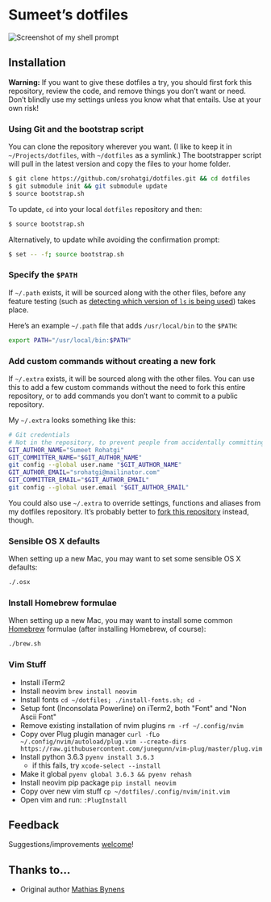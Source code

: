 # Sumeet’s dotfiles

![Screenshot of my shell prompt](http://i.imgur.com/qLEfGBC.png)

## Installation

**Warning:** If you want to give these dotfiles a try, you should first fork this repository, review the code, and remove things you don’t want or need. Don’t blindly use my settings unless you know what that entails. Use at your own risk!

### Using Git and the bootstrap script

You can clone the repository wherever you want. (I like to keep it in `~/Projects/dotfiles`, with `~/dotfiles` as a symlink.) The bootstrapper script will pull in the latest version and copy the files to your home folder.

```bash
$ git clone https://github.com/srohatgi/dotfiles.git && cd dotfiles 
$ git submodule init && git submodule update 
$ source bootstrap.sh
```

To update, `cd` into your local `dotfiles` repository and then:

```bash
$ source bootstrap.sh
```

Alternatively, to update while avoiding the confirmation prompt:

```bash
$ set -- -f; source bootstrap.sh
```

### Specify the `$PATH`

If `~/.path` exists, it will be sourced along with the other files, before any feature testing (such as [detecting which version of `ls` is being used](https://github.com/mathiasbynens/dotfiles/blob/aff769fd75225d8f2e481185a71d5e05b76002dc/.aliases#L21-26)) takes place.

Here’s an example `~/.path` file that adds `/usr/local/bin` to the `$PATH`:

```bash
export PATH="/usr/local/bin:$PATH"
```

### Add custom commands without creating a new fork

If `~/.extra` exists, it will be sourced along with the other files. You can use this to add a few custom commands without the need to fork this entire repository, or to add commands you don’t want to commit to a public repository.

My `~/.extra` looks something like this:

```bash
# Git credentials
# Not in the repository, to prevent people from accidentally committing under my name
GIT_AUTHOR_NAME="Sumeet Rohatgi"
GIT_COMMITTER_NAME="$GIT_AUTHOR_NAME"
git config --global user.name "$GIT_AUTHOR_NAME"
GIT_AUTHOR_EMAIL="srohatgi@mailinator.com"
GIT_COMMITTER_EMAIL="$GIT_AUTHOR_EMAIL"
git config --global user.email "$GIT_AUTHOR_EMAIL"
```

You could also use `~/.extra` to override settings, functions and aliases from my dotfiles repository. It’s probably better to [fork this repository](https://github.com/srohatgi/dotfiles/fork) instead, though.

### Sensible OS X defaults

When setting up a new Mac, you may want to set some sensible OS X defaults:

```bash
./.osx
```

### Install Homebrew formulae

When setting up a new Mac, you may want to install some common [Homebrew](http://brew.sh/) formulae (after installing Homebrew, of course):

```bash
./brew.sh
```

### Vim Stuff

- Install iTerm2
- Install neovim ```brew install neovim```
- Install fonts ```cd ~/dotfiles; ./install-fonts.sh; cd -```
- Setup font (Inconsolata Powerline) on iTerm2, both "Font" and "Non Ascii Font"
- Remove existing installation of nvim plugins ```rm -rf ~/.config/nvim```
- Copy over Plug plugin manager ```curl -fLo ~/.config/nvim/autoload/plug.vim --create-dirs https://raw.githubusercontent.com/junegunn/vim-plug/master/plug.vim```
- Install python 3.6.3 ```pyenv install 3.6.3```
  - if this fails, try ```xcode-select --install```
- Make it global ```pyenv global 3.6.3 && pyenv rehash```
- Install neovim pip package ```pip install neovim```
- Copy over new vim stuff ```cp ~/dotfiles/.config/nvim/init.vim```
- Open vim and run: ```:PlugInstall```

## Feedback

Suggestions/improvements
[welcome](https://github.com/srohatgi/dotfiles/issues)!

## Thanks to…

* Original author [Mathias Bynens](https://mathiasbynens.be/) 
